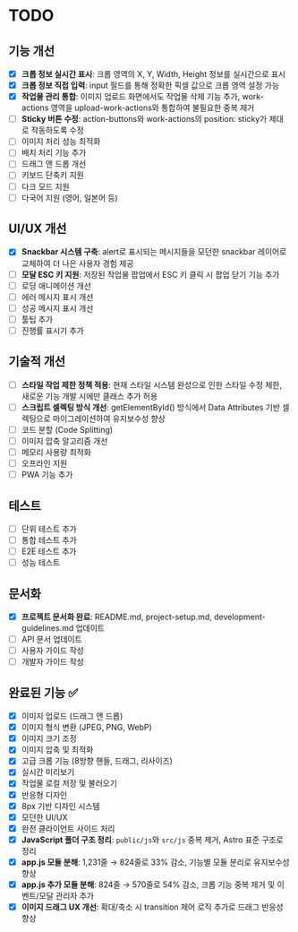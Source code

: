 # TODO

## 기능 개선
- [x] **크롭 정보 실시간 표시**: 크롭 영역의 X, Y, Width, Height 정보를 실시간으로 표시
- [x] **크롭 정보 직접 입력**: input 필드를 통해 정확한 픽셀 값으로 크롭 영역 설정 가능
- [x] **작업물 관리 통합**: 이미지 업로드 화면에서도 작업물 삭제 기능 추가, work-actions 영역을 upload-work-actions와 통합하여 불필요한 중복 제거
- [ ] **Sticky 버튼 수정**: action-buttons와 work-actions의 position: sticky가 제대로 작동하도록 수정
- [ ] 이미지 처리 성능 최적화
- [ ] 배치 처리 기능 추가
- [ ] 드래그 앤 드롭 개선
- [ ] 키보드 단축키 지원
- [ ] 다크 모드 지원
- [ ] 다국어 지원 (영어, 일본어 등)

## UI/UX 개선
- [x] **Snackbar 시스템 구축**: alert로 표시되는 메시지들을 모던한 snackbar 레이어로 교체하여 더 나은 사용자 경험 제공
- [ ] **모달 ESC 키 지원**: 저장된 작업물 팝업에서 ESC 키 클릭 시 팝업 닫기 기능 추가
- [ ] 로딩 애니메이션 개선
- [ ] 에러 메시지 표시 개선
- [ ] 성공 메시지 표시 개선
- [ ] 툴팁 추가
- [ ] 진행률 표시기 추가

## 기술적 개선
- [ ] **스타일 작업 제한 정책 적용**: 현재 스타일 시스템 완성으로 인한 스타일 수정 제한, 새로운 기능 개발 시에만 클래스 추가 허용
- [ ] **스크립트 셀렉팅 방식 개선**: getElementById() 방식에서 Data Attributes 기반 셀렉팅으로 마이그레이션하여 유지보수성 향상
- [ ] 코드 분할 (Code Splitting)
- [ ] 이미지 압축 알고리즘 개선
- [ ] 메모리 사용량 최적화
- [ ] 오프라인 지원
- [ ] PWA 기능 추가

## 테스트
- [ ] 단위 테스트 추가
- [ ] 통합 테스트 추가
- [ ] E2E 테스트 추가
- [ ] 성능 테스트

## 문서화
- [x] **프로젝트 문서화 완료**: README.md, project-setup.md, development-guidelines.md 업데이트
- [ ] API 문서 업데이트
- [ ] 사용자 가이드 작성
- [ ] 개발자 가이드 작성

## 완료된 기능 ✅
- [x] 이미지 업로드 (드래그 앤 드롭)
- [x] 이미지 형식 변환 (JPEG, PNG, WebP)
- [x] 이미지 크기 조정
- [x] 이미지 압축 및 최적화
- [x] 고급 크롭 기능 (8방향 핸들, 드래그, 리사이즈)
- [x] 실시간 미리보기
- [x] 작업물 로컬 저장 및 불러오기
- [x] 반응형 디자인
- [x] 8px 기반 디자인 시스템
- [x] 모던한 UI/UX
- [x] 완전 클라이언트 사이드 처리
- [x] **JavaScript 폴더 구조 정리**: `public/js`와 `src/js` 중복 제거, Astro 표준 구조로 정리
- [x] **app.js 모듈 분해**: 1,231줄 → 824줄로 33% 감소, 기능별 모듈 분리로 유지보수성 향상
- [x] **app.js 추가 모듈 분해**: 824줄 → 570줄로 54% 감소, 크롭 기능 중복 제거 및 이벤트/모달 관리자 추가
- [x] **이미지 드래그 UX 개선**: 확대/축소 시 transition 제어 로직 추가로 드래그 반응성 향상 